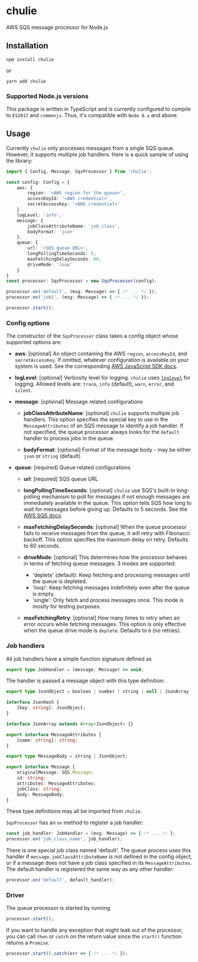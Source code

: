 # chulie

AWS SQS message processor for Node.js

## Installation

    npm install chulie

or

    yarn add chulie

### Supported Node.js versions

This package is written in TypeScript and is currently configured to compile to
`ES2017` and `commonjs`. Thus, it's compatible with `Node 8.x` and above.

## Usage

Currently `chulie` only processes messages from a single SQS queue. However, it
supports multiple job handlers. Here is a quick sample of using the library:

```ts
import { Config, Message, SqsProcessor } from 'chulie';

const config: Config = {
    aws: {
        region: '<AWS region for the queue>',
        accessKeyId: '<AWS credential>',
        secretAccessKey: '<AWS credential>'
    }
    logLevel: 'info',
    message: {
        jobClassAttributeName: 'job_class',
        bodyFormat: 'json'
    },
    queue: {
        url: '<SQS queue URL>',
        longPollingTimeSeconds: 5,
        maxFetchingDelaySeconds: 60,
        driveMode: 'loop'
    }
}
const processor: SqsProcessor = new SqsProcessor(config);

processor.on('default', (msg: Message) => { /* ... */ });
processor.on('job1', (msg: Message) => { /* ... */ });

processor.start();
```

### Config options

The constructor of the `SqsProcessor` class takes a config object whose
supported options are:

- **aws**: [optional] An object containing the AWS `region`, `accessKeyId`, and
  `secretAccessKey`. If omitted, whatever configuration is available on your
   system is used. See the corresponding [AWS JavaScript SDK docs].

- **logLevel**: [optional] Verbosity level for logging. `chulie` uses
  [`loglevel`] for logging. Allowed levels are: `trace`, `info` (default),
  `warn`, `error`, and `silent`.

- **message**: [optional] Message related configurations
    - **jobClassAttributeName**: [optional] `chulie` supports multiple job
      handlers. This option specifies the special key to use in the
      `MessageAttributes` of an SQS message to identify a job handler. If not
      specified, the queue processor always looks for the `default` handler to
      process jobs in the queue.

    - **bodyFormat**: [optional] Format of the message body - may be either
      `json` or `string` (default).

- **queue**: [required] Queue related configurations
    - **url**: [required] SQS queue URL

    - **longPollingTimeSeconds**: [optional] `chulie` use SQS's built-in
      long-polling mechanism to poll for messages if not enough messages are
      immediately available in the queue. This option tells SQS how long to wait
      for messages before giving up. Defaults to 5 seconds. See the
      [AWS SQS docs].

    - **maxFetchingDelaySeconds**: [optional] When the queue processor fails to
      receive messages from the queue, it will retry with Fibonacci backoff.
      This option specifies the maximum delay on retry. Defaults to 60 seconds.

    - **driveMode**: [optional] This determines how the processor behaves in
      terms of fetching queue messages. 3 modes are supported:
        - 'deplete' (default): Keep fetching and processing messages until the
          queue is depleted.
        - 'loop': Keep fetching messages indefinitely even after the queue is
          empty.
        - 'single': Only fetch and process messages once. This mode is mostly
          for testing purposes.

    - **maxFetchingRetry**: [optional] How many times to retry when an error
      occurs while fetching messages. This option is only effective when the
      queue drive mode is `deplete`. Defaults to `0` (no retries).

[AWS JavaScript SDK docs]: https://docs.aws.amazon.com/sdk-for-javascript/v2/developer-guide/configuring-the-jssdk.html
[`loglevel`]: https://github.com/pimterry/loglevel
[AWS SQS docs]: https://docs.aws.amazon.com/AWSSimpleQueueService/latest/SQSDeveloperGuide/sqs-long-polling.html

### Job handlers

All job handlers have a simple function signature defined as

```ts
export type JobHandler = (message: Message) => void;
```

The handler is passed a message object with this type definition:

```ts
export type JsonObject = boolean | number | string | null | JsonArray | JsonHash;

interface JsonHash {
    [key: string]: JsonObject;
}

interface JsonArray extends Array<JsonObject> {}

export interface MessageAttributes {
    [name: string]: string;
}

export type MessageBody = string | JsonObject;

export interface Message {
    originalMessage: SQS.Message;
    id: string;
    attributes: MessageAttributes;
    jobClass: string;
    body: MessageBody;
}
```

These type definitions may all be imported from `chulie`.

`SqsProcessor` has an `on` method to register a job handler:

```ts
const job_handler: JobHandler = (msg: Message) => { /* ... */ };
processor.on('job_class_name', job_handler);
```

There is one special job class named 'default'. The queue process uses this
handler if `message.jobClassAttributeName` is not defined in the config object,
or if a message does not have a job class specified in its `MessageAttributes`.
The default handler is registered the same way as any other handler:

```ts
processor.on('default', default_handler);
```

### Driver

The queue processor is started by running

```ts
processor.start();
```

If you want to handle any exception that might leak out of the processor, you
can call `then` or `catch` on the return value since the `start()` function
returns a `Promise`.

```ts
processor.start().catch(err => { /* ... */ });
```
